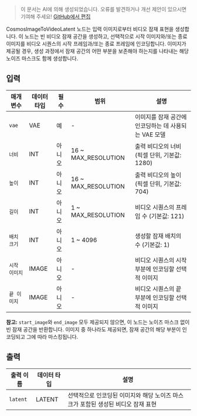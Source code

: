 > 이 문서는 AI에 의해 생성되었습니다. 오류를 발견하거나 개선 제안이 있으시면 기여해 주세요! [GitHub에서 편집](https://github.com/Comfy-Org/embedded-docs/blob/main/comfyui_embedded_docs/docs/CosmosImageToVideoLatent/ko.md)

CosmosImageToVideoLatent 노드는 입력 이미지로부터 비디오 잠재 표현을 생성합니다. 이 노드는 빈 비디오 잠재 공간을 생성하고, 선택적으로 시작 이미지와/또는 종료 이미지를 비디오 시퀀스의 시작 프레임과/또는 종료 프레임에 인코딩합니다. 이미지가 제공될 경우, 생성 과정에서 잠재 공간의 어떤 부분을 보존해야 하는지를 나타내는 해당 노이즈 마스크도 함께 생성합니다.

## 입력

| 매개변수 | 데이터 타입 | 필수 | 범위 | 설명 |
|-----------|-----------|----------|-------|-------------|
| `vae` | VAE | 예 | - | 이미지를 잠재 공간에 인코딩하는 데 사용되는 VAE 모델 |
| `너비` | INT | 아니오 | 16 ~ MAX_RESOLUTION | 출력 비디오의 너비 (픽셀 단위, 기본값: 1280) |
| `높이` | INT | 아니오 | 16 ~ MAX_RESOLUTION | 출력 비디오의 높이 (픽셀 단위, 기본값: 704) |
| `길이` | INT | 아니오 | 1 ~ MAX_RESOLUTION | 비디오 시퀀스의 프레임 수 (기본값: 121) |
| `배치 크기` | INT | 아니오 | 1 ~ 4096 | 생성할 잠재 배치의 수 (기본값: 1) |
| `시작 이미지` | IMAGE | 아니오 | - | 비디오 시퀀스의 시작 부분에 인코딩할 선택적 이미지 |
| `끝 이미지` | IMAGE | 아니오 | - | 비디오 시퀀스의 끝 부분에 인코딩할 선택적 이미지 |

**참고:** `start_image`와 `end_image` 모두 제공되지 않으면, 이 노드는 노이즈 마스크 없이 빈 잠재 공간을 반환합니다. 이미지 중 하나라도 제공되면, 잠재 공간의 해당 부분이 인코딩되고 그에 따라 마스킹됩니다.

## 출력

| 출력 이름 | 데이터 타입 | 설명 |
|-------------|-----------|-------------|
| `latent` | LATENT | 선택적으로 인코딩된 이미지와 해당 노이즈 마스크가 포함된 생성된 비디오 잠재 표현 |
